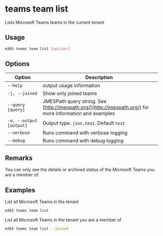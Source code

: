 # teams team list

Lists Microsoft Teams teams in the current tenant

## Usage

```sh
m365 teams team list [options]
```

## Options

Option|Description
------|-----------
`--help`|output usage information
`-j, --joined`|Show only joined teams
`--query [query]`|JMESPath query string. See [http://jmespath.org/](http://jmespath.org/) for more information and examples
`-o, --output [output]`|Output type. `json,text`. Default `text`
`--verbose`|Runs command with verbose logging
`--debug`|Runs command with debug logging

## Remarks

You can only see the details or archived status of the Microsoft Teams you are a member of.

## Examples

List all Microsoft Teams in the tenant

```sh
m365 teams team list
```

List all Microsoft Teams in the tenant you are a member of

```sh
m365 teams team list --joined
```